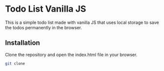 # Todo List Vanilla JS

This is a simple todo list made with vanilla JS that uses local storage to save the todos permanently in the browser.

## Installation

Clone the repository and open the index.html file in your browser.

```bash
git clone
```
